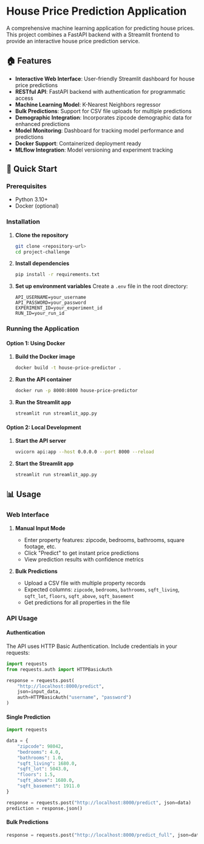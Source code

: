 # House Price Prediction Application

A comprehensive machine learning application for predicting house prices. This project combines a FastAPI backend with a Streamlit frontend to provide an interactive house price prediction service.

## 🏠 Features

- **Interactive Web Interface**: User-friendly Streamlit dashboard for house price predictions
- **RESTful API**: FastAPI backend with authentication for programmatic access
- **Machine Learning Model**: K-Nearest Neighbors regressor
- **Bulk Predictions**: Support for CSV file uploads for multiple predictions
- **Demographic Integration**: Incorporates zipcode demographic data for enhanced predictions
- **Model Monitoring**: Dashboard for tracking model performance and predictions
- **Docker Support**: Containerized deployment ready
- **MLflow Integration**: Model versioning and experiment tracking

## 🚀 Quick Start

### Prerequisites

- Python 3.10+
- Docker (optional)

### Installation

1. **Clone the repository**
   ```bash
   git clone <repository-url>
   cd project-challenge
   ```

2. **Install dependencies**
   ```bash
   pip install -r requirements.txt
   ```

3. **Set up environment variables**
   Create a `.env` file in the root directory:
   ```env
   API_USERNAME=your_username
   API_PASSWORD=your_password
   EXPERIMENT_ID=your_experiment_id
   RUN_ID=your_run_id
   ```

### Running the Application

#### Option 1: Using Docker

1. **Build the Docker image**
   ```bash
   docker build -t house-price-predictor .
   ```

2. **Run the API container**
   ```bash
   docker run -p 8000:8000 house-price-predictor
   ```

3. **Run the Streamlit app**
   ```bash
   streamlit run streamlit_app.py
   ```

#### Option 2: Local Development

1. **Start the API server**
   ```bash
   uvicorn api:app --host 0.0.0.0 --port 8000 --reload
   ```

2. **Start the Streamlit app**
   ```bash
   streamlit run streamlit_app.py
   ```

## 📊 Usage

### Web Interface

1. **Manual Input Mode**
   - Enter property features: zipcode, bedrooms, bathrooms, square footage, etc.
   - Click "Predict" to get instant price predictions
   - View prediction results with confidence metrics

2. **Bulk Predictions**
   - Upload a CSV file with multiple property records
   - Expected columns: `zipcode`, `bedrooms`, `bathrooms`, `sqft_living`, `sqft_lot`, `floors`, `sqft_above`, `sqft_basement`
   - Get predictions for all properties in the file

### API Usage

#### Authentication
The API uses HTTP Basic Authentication. Include credentials in your requests:

```python
import requests
from requests.auth import HTTPBasicAuth

response = requests.post(
    "http://localhost:8000/predict",
    json=input_data,
    auth=HTTPBasicAuth("username", "password")
)
```

#### Single Prediction
```python
import requests

data = {
    "zipcode": 98042,
    "bedrooms": 4.0,
    "bathrooms": 1.0,
    "sqft_living": 1680.0,
    "sqft_lot": 5043.0,
    "floors": 1.5,
    "sqft_above": 1680.0,
    "sqft_basement": 1911.0
}

response = requests.post("http://localhost:8000/predict", json=data)
prediction = response.json()
```

#### Bulk Predictions
```python
response = requests.post("http://localhost:8000/predict_full", json=data)
```
